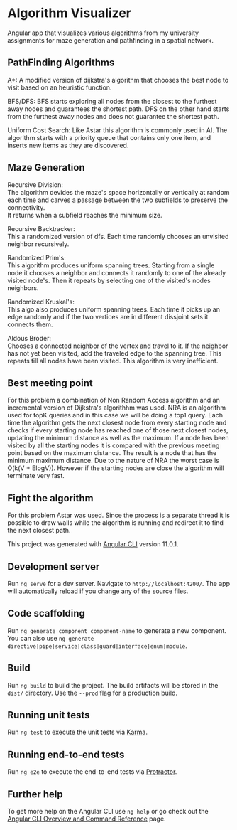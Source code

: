 # Algorithm Visualizer

Angular app that visualizes various algorithms from my university assignments for maze generation and pathfinding in a spatial network.

## PathFinding Algorithms  

A*: A modified version of dijkstra's algorithm that chooses the best node to visit based on an heuristic function.  

BFS/DFS: BFS starts exploring all nodes from the closest to the furthest away nodes and guarantees the shortest path. DFS on the other hand starts from the furthest away nodes and does not guarantee the shortest path.  

Uniform Cost Search: Like Astar this algorithm is commonly used in AI. The algorithm starts with a priority queue that contains only one item, and inserts new items as they are discovered.

## Maze Generation

Recursive Division:  
The algorithm devides the maze's space horizontally or vertically at random each time and carves a passage between the two subfields to preserve the connectivity.  
It returns when a subfield reaches the minimum size.

Recursive Backtracker:  
This a randomized version of dfs. Each time randomly chooses an unvisited neighbor recursively.

Randomized Prim's:  
This algorithm produces uniform spanning trees. Starting from a single node it chooses a neighbor and connects it randomly to one of the already visited node's. Then it repeats by selecting one of the visited's nodes neighbors.

Randomized Kruskal's:  
This algo also produces uniform spanning trees. Each time it picks up an edge randomly and if the two vertices are in different dissjoint sets it connects them.

Aldous Broder:  
Chooses a connected neighbor of the vertex and travel to it. If the neighbor has not yet been visited, add the traveled edge to the spanning tree. This repeats till all nodes have been visited. This algorithm is very inefficient.

## Best meeting point  

For this problem a combination of Non Random Access algorithm and an incremental version of Dijkstra's algorithhm was used. NRA is an algorithm used for topK queries and in this case we will be doing a top1 query. Each time the algorithm gets the next closest node from every starting node and checks if every starting node has reached one of those next closest nodes, updating the minimum distance as well as the maximum. If a node has been visited by all the starting nodes it is compared with the previous meeting point based on the maximum distance. The result is a node that has the minimum maximum distance. Due to the nature of NRA the worst case is O(k(V + ElogV)). However if the starting nodes are close the algorithm will terminate very fast.

## Fight the algorithm

For this problem Astar was used. Since the process is a separate thread it is possible to draw walls while the algorithm is running and redirect it to find the next closest path.


This project was generated with [Angular CLI](https://github.com/angular/angular-cli) version 11.0.1.

## Development server

Run `ng serve` for a dev server. Navigate to `http://localhost:4200/`. The app will automatically reload if you change any of the source files.

## Code scaffolding

Run `ng generate component component-name` to generate a new component. You can also use `ng generate directive|pipe|service|class|guard|interface|enum|module`.

## Build

Run `ng build` to build the project. The build artifacts will be stored in the `dist/` directory. Use the `--prod` flag for a production build.

## Running unit tests

Run `ng test` to execute the unit tests via [Karma](https://karma-runner.github.io).

## Running end-to-end tests

Run `ng e2e` to execute the end-to-end tests via [Protractor](http://www.protractortest.org/).

## Further help

To get more help on the Angular CLI use `ng help` or go check out the [Angular CLI Overview and Command Reference](https://angular.io/cli) page.
